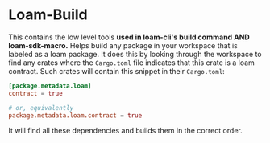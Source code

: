 # Loam-Build

This contains the low level tools **used in loam-cli's build command AND loam-sdk-macro.** Helps build any package in your workspace that is labeled as a loam package. It does this by looking through the workspace to find any crates where the `Cargo.toml` file indicates that this crate is a loam contract. Such crates will contain this snippet in their `Cargo.toml`:

```toml
[package.metadata.loam]  
contract = true

# or, equivalently
package.metadata.loam.contract = true
```

It will find all these dependencies and builds them in the correct order.

